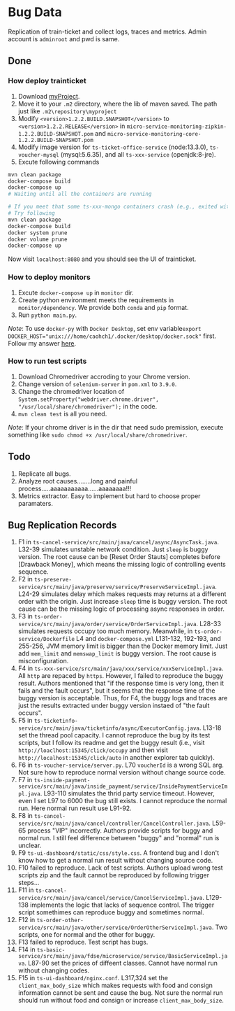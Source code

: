 # Bug Data
 Replication of train-ticket and collect logs, traces and metrics.
 Admin account is `adminroot` and pwd is same.

## Done
### How deploy trainticket
1. Download [myProject](https://github.com/FudanSELab/train-ticket/blob/master/old-docs/Lib/myproject.zip).
2. Move it to your `.m2` directory, where the lib of maven saved. The path just like `.m2\repository\myproject`
3. Modify `<version>1.2.2.BUILD.SNAPSHOT</version>` to `<version>1.2.2.RELEASE</version>` in `micro-service-monitoring-zipkin-1.2.2.BUILD-SNAPSHOT.pom` and `micro-service-monitoring-core-1.2.2.BUILD-SNAPSHOT.pom`
4. Modify image version for `ts-ticket-office-service` (node:13.3.0), `ts-voucher-mysql` (mysql:5.6.35), and all `ts-xxx-service` (openjdk:8-jre).
5. Excute following commands
```bash
mvn clean package
docker-compose build
docker-compose up
# Waiting until all the containers are running

# If you meet that some ts-xxx-mongo containers crash (e.g., exited with code 14 or 100)
# Try following 
mvn clean package
docker-compose build
docker system prune
docker volume prune
docker-compose up
```

Now visit `localhost:8080` and you should see the UI of trainticket.

### How to deploy monitors
1. Excute `docker-compose up` in `monitor` dir.
2. Create python environment meets the requirements in `monitor/dependency`. We provide both `conda` and `pip` format.
3. Run `python main.py`.


*Note*: To use `docker-py` with `Docker Desktop`, set env variable`export DOCKER_HOST="unix:///home/caohch1/.docker/desktop/docker.sock"` first. Follow my answer [here](https://stackoverflow.com/a/76927390/12871978).


### How to run test scripts
1. Download Chromedriver accroding to your Chrome version.
2. Change version of `selenium-server` in `pom.xml` to `3.9.0`.
3. Change the chromedriver location of `System.setProperty("webdriver.chrome.driver", "/usr/local/share/chromedriver");` in the code.
4. `mvn clean test` is all you need.


*Note*: If your chrome driver is in the dir that need sudo premission, execute something like `sudo chmod +x /usr/local/share/chromedriver`.


## Todo
1. Replicate all bugs.
2. Analyze root causes........long and painful process.....aaaaaaaaaaa......aaaaaaaa!!!
3. Metrics extractor. Easy to implement but hard to choose proper paramaters.


## Bug Replication Records
1. F1 in `ts-cancel-service/src/main/java/cancel/async/AsyncTask.java`. L32-39 simulates unstable network condition. Just `sleep` is buggy version. The root cause can be [Reset Order Stauts] completes before [Drawback Money], which means the missing logic of controlling events sequence.
2. F2 in `ts-preserve-service/src/main/java/preserve/service/PreserveServiceImpl.java`. L24-29 simulates delay which makes requests may returns at a different order with the origin. Just increase `sleep` time is buggy version. The root cause can be the missing logic of processing async responses in order. 
3. F3 in `ts-order-service/src/main/java/order/service/OrderServiceImpl.java`. L28-33 simulates requests occupy too much memory. Meanwhile, in `ts-order-service/Dockerfile` L4 and `docker-compose.yml` L131-132, 192-193, and 255-256, JVM memory limit is bigger than the Docker memory limit. Just add `mem_limit` and `memswap_limit` is buggy version. The root cause is misconfiguration.
4. F4 in `ts-xxx-service/src/main/java/xxx/service/xxxServiceImpl.java`. All `http` are repaced by `https`. However, I failed to reproduce the buggy result. Authors mentioned that "if the response time is very long, then it fails and the fault occurs", but it seems that the response time of the buggy version is acceptable. Thus, for F4, the buggy logs and traces are just the results extracted under buggy version instaed of "the fault occurs".
5. F5 in `ts-ticketinfo-service/src/main/java/ticketinfo/async/ExecutorConfig.java`. L13-18 set the thread pool capacity. I cannot reproduce the bug by its test scripts, but I follow its readme and get the buggy result (i.e.,  visit `http://loaclhost:15345/click/occupy` and then visit `http://localhost:15345/click/auto` in another explorer tab quickly).
6. F6 in `ts-voucher-service/server.py`. L70 `voucherId` is a wrong SQL arg. Not sure how to reproduce normal version without change source code.
7. F7 in `ts-inside-payment-service/src/main/java/inside_payment/service/InsidePaymentServiceImpl.java`. L93-110 simulates the thrid party service timeout. However, even I set L97 to 6000 the bug still exists. I cannot reproduce the normal run. Here normal run result use L91-92.
8. F8 in `ts-cancel-service/src/main/java/cancel/controller/CancelController.java`. L59-65 process "VIP" incorrectly. Authors provide scripts for buggy and normal run. I still feel difference between "buggy" and "normal" run is unclear.
9. F9 `ts-ui-dashboard/static/css/style.css`. A frontend bug and I don't know how to get a normal run result without changing source code.
10. F10 failed to reproduce. Lack of test scripts. Authors upload wrong test scripts zip and the fault cannot be reproduced by following trigger steps...
11. F11 in `ts-cancel-service/src/main/java/cancel/service/CancelServiceImpl.java`. L129-138 implements the logic that lacks of sequence control. The trigger script somethimes can reproduce buggy and sometimes normal.
12. F12 in `ts-order-other-service/src/main/java/other/service/OrderOtherServiceImpl.java`. Two scripts, one for normal and the other for buggy.
13. F13 failed to reproduce. Test script has bugs.
14. F14 in `ts-basic-service/src/main/java/fdse/microservice/service/BasicServiceImpl.java`. L87-90 set the prices of diffeent classes. Cannot have normal run without changing codes.
15. F15 in `ts-ui-dashboard/nginx.conf`. L317,324 set the `client_max_body_size` which makes requests with food and consign information cannot be sent and cause the bug. Not sure the normal run should run without food and consign or increase `client_max_body_size`.
